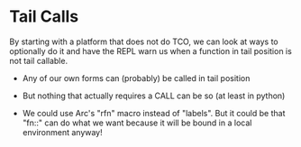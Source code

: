 # Tail Calls

By starting with a platform that does not do TCO, we can look at ways to optionally do it and have the REPL warn us when a function in tail position is not tail callable. 

- Any of our own forms can (probably) be called in tail position

- But nothing that actually requires a CALL can be so (at least in python)

- We could use Arc's "rfn" macro instead of "labels". But it could be that "fn::" can do what we want because it will be bound in a local environment anyway!

